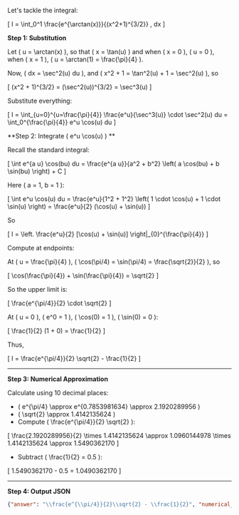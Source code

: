 Let's tackle the integral:

\[
I = \int_0^1 \frac{e^{\arctan(x)}}{(x^2+1)^{3/2}} \, dx
\]

**Step 1: Substitution**

Let \( u = \arctan(x) \), so that \( x = \tan(u) \) and when \( x = 0 \), \( u = 0 \), when \( x = 1 \), \( u = \arctan(1) = \frac{\pi}{4} \).

Now, \( dx = \sec^2(u) du \), and \( x^2 + 1 = \tan^2(u) + 1 = \sec^2(u) \), so

\[
(x^2 + 1)^{3/2} = (\sec^2(u))^{3/2} = \sec^3(u)
\]

Substitute everything:

\[
I = \int_{u=0}^{u=\frac{\pi}{4}} \frac{e^u}{\sec^3(u)} \cdot \sec^2(u) du
= \int_0^{\frac{\pi}{4}} e^u \cos(u) du
\]

**Step 2: Integrate \( e^u \cos(u) \) **

Recall the standard integral:

\[
\int e^{a u} \cos(bu) du = \frac{e^{a u}}{a^2 + b^2} \left( a \cos(bu) + b \sin(bu) \right) + C
\]

Here \( a = 1, b = 1 \):

\[
\int e^u \cos(u) du = \frac{e^u}{1^2 + 1^2} \left( 1 \cdot \cos(u) + 1 \cdot \sin(u) \right) =
\frac{e^u}{2} (\cos(u) + \sin(u))
\]

So

\[
I = \left. \frac{e^u}{2} [\cos(u) + \sin(u)] \right|_{0}^{\frac{\pi}{4}}
\]

Compute at endpoints:

At \( u = \frac{\pi}{4} \), \( \cos(\pi/4) = \sin(\pi/4) = \frac{\sqrt{2}}{2} \), so

\[
\cos(\frac{\pi}{4}) + \sin(\frac{\pi}{4}) = \sqrt{2}
\]

So the upper limit is:

\[
\frac{e^{\pi/4}}{2} \cdot \sqrt{2}
\]

At \( u = 0 \), \( e^0 = 1 \), \( \cos(0) = 1 \), \( \sin(0) = 0 \):

\[
\frac{1}{2} (1 + 0) = \frac{1}{2}
\]

Thus,

\[
I = \frac{e^{\pi/4}}{2} \sqrt{2} - \frac{1}{2}
\]

---

**Step 3: Numerical Approximation**

Calculate using 10 decimal places:

- \( e^{\pi/4} \approx e^{0.7853981634} \approx 2.1920289956 \)
- \( \sqrt{2} \approx 1.4142135624 \)
- Compute \( \frac{e^{\pi/4}}{2} \sqrt{2} \):

\[
\frac{2.1920289956}{2} \times 1.4142135624 \approx 1.0960144978 \times 1.4142135624 \approx 1.5490362170
\]

- Subtract \( \frac{1}{2} = 0.5 \):

\[
1.5490362170 - 0.5 = 1.0490362170
\]

---

**Step 4: Output JSON**

```json
{"answer": "\\frac{e^{\\pi/4}}{2}\\sqrt{2} - \\frac{1}{2}", "numerical_answer": "1.0490362170"}
```